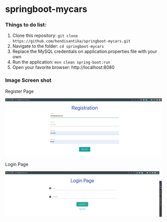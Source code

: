 # springboot-mycars

### Things to do list:

1. Clone this repository: `git clone https://github.com/hendisantika/springboot-mycars.git`
2. Navigate to the folder: `cd springboot-mycars`
3. Replace the MySQL credentials on application.properties file with your own
4. Run the application: `mvn clean spring-boot:run`
5. Open your favorite browser: http://localhost:8080

### Image Screen shot

Register Page

![Register Page](img/register.png "Register Page")

Login Page

![Login Page](img/login.png "Login Page")